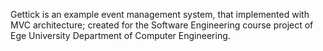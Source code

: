 Gettick is an example event management system, that implemented with MVC architecture; created for the Software Engineering course project of Ege University Department of Computer Engineering.
